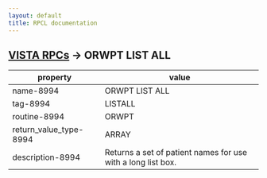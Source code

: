 ```yaml
---
layout: default
title: RPCL documentation
---
```




## [VISTA RPCs](TableOfContent.md) &#8594; ORWPT LIST ALL 

 property | value 
--- | --- 
 name-8994 | ORWPT LIST ALL
 tag-8994 | LISTALL
 routine-8994 | ORWPT
 return_value_type-8994 | ARRAY
 description-8994 | Returns a set of patient names for use with a long list box.